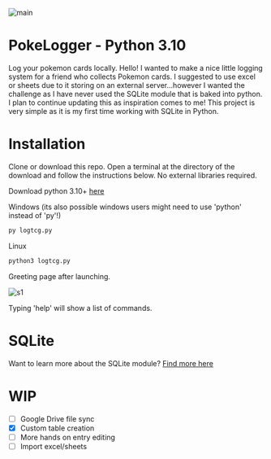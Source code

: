 ![main](https://github.com/JacksonPY/PokeLogger/blob/main/readmestuff/main.png)
# PokeLogger - Python 3.10
Log your pokemon cards locally. Hello! I wanted to make a nice little logging system for a friend who collects Pokemon cards. I suggested to use excel or sheets due to it storing on an external server...however I wanted the challenge as I have never used the SQLite module that is baked into python. I plan to continue updating this as inspiration comes to me! This project is very simple as it is my first time working with SQLite in Python.



# Installation
Clone or download this repo. Open a terminal at the directory of the download and follow the instructions below. No external libraries required.

Download python 3.10+ [here](https://www.python.org/downloads/)

Windows (its also possible windows users might need to use 'python' instead of 'py'!)
```bash
py logtcg.py
```
Linux
```bash
python3 logtcg.py
```
Greeting page after launching.

![s1](https://github.com/JacksonPY/PokeLogger/blob/main/readmestuff/s1.png)

Typing 'help' will show a list of commands.

# SQLite
Want to learn more about the SQLite module?  [Find more here](https://docs.python.org/3/library/sqlite3.html)

# WIP
- [ ] Google Drive file sync
- [x] Custom table creation
- [ ] More hands on entry editing
- [ ] Import excel/sheets
